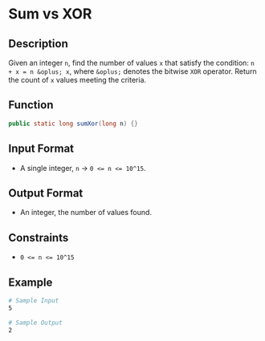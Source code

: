 # Sum vs XOR

## Description

Given an integer `n`, find the number of values `x` that satisfy the condition: `n + x = n &oplus; x`, where `&oplus;` denotes the bitwise `XOR` operator. Return the count of `x` values meeting the criteria.

## Function

```java
public static long sumXor(long n) {}
```

## Input Format

- A single integer, `n` &rarr; `0 <= n <= 10^15`.

## Output Format

- An integer, the number of values found.

## Constraints

- `0 <= n <= 10^15`

## Example

```bash
# Sample Input
5

# Sample Output
2
```
